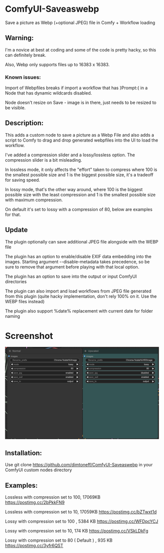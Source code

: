 # ComfyUI-Saveaswebp
Save a picture as Webp (+optional JPEG) file in Comfy + Workflow loading

## Warning: 

I'm a novice at best at coding and some of the code is pretty hacky, so this can definitely break.

Also, Webp only supports files up to 16383 x 16383.

### Known issues:

Import of Webpfiles breaks if import a workflow that has }Prompt:{ in a Node that has dynamic wildcards disabled.


Node doesn't resize on Save - image is in there, just needs to be resized to be visible.

## Description:

This adds a custom node to save a picture as a Webp File and also adds a script to Comfy to drag and drop generated webpfiles into the UI to load the workflow.

I've added a compression slider and a lossy/lossless option. The compression slider is a bit misleading.

In lossless mode, it only affects the "effort" taken to compress where 100 is the smallest possible size and 1 is the biggest possible size, it's a tradeoff for saving speed.

In lossy mode, that's the other way around, where 100 is the biggest possible size with the least compression and 1 is the smallest possible size with maximum compression. 

On default it's set to lossy with a compression of 80, below are examples for that.

## Update

The plugin optionally can save additional JPEG file alongside with the WEBP file

The plugin has an option to enable/disable EXIF data embedding into the images. Starting argument --disable-metadata takes precedence, so be sure to remove that argument before playing with that local option.

The plugin has an option to save into the output or input ComfyUI directories

The plugin can also import and load workflows from JPEG file generated from this plugin (quite hacky implementation, don't rely 100% on it. Use the WEBP files instead)

The plugin also support %date% replacement with current date for folder naming

# Screenshot

![image info](plugin.PNG)

## Installation: 

Use git clone https://github.com/dimtoneff/ComfyUI-Saveaswebp in your ComfyUI custom nodes directory

## Examples: 

Lossless with compression set to 100, 17069KB
https://postimg.cc/2bPkkFN9

Lossless with compression set to 10, 17059KB
https://postimg.cc/bZTwxt1d


Lossy with compression set to 100 , 5384 KB
https://postimg.cc/WFDpcYCJ


Lossy with compression set to 10, 174 KB
https://postimg.cc/VSkLDkFg


Lossy with compression set to 80 ( Default ) , 935 KB
https://postimg.cc/3yfr6QST
